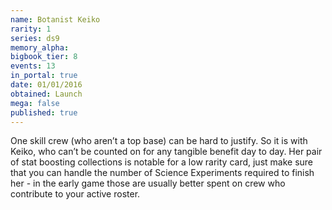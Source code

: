 ```yaml
---
name: Botanist Keiko
rarity: 1
series: ds9
memory_alpha:
bigbook_tier: 8
events: 13
in_portal: true
date: 01/01/2016
obtained: Launch
mega: false
published: true
---
```


One skill crew (who aren’t a top base) can be hard to justify. So it is with Keiko, who can’t be counted on for any tangible benefit day to day. Her pair of stat boosting collections is notable for a low rarity card, just make sure that you can handle the number of Science Experiments required to finish her - in the early game those are usually better spent on crew who contribute to your active roster.
